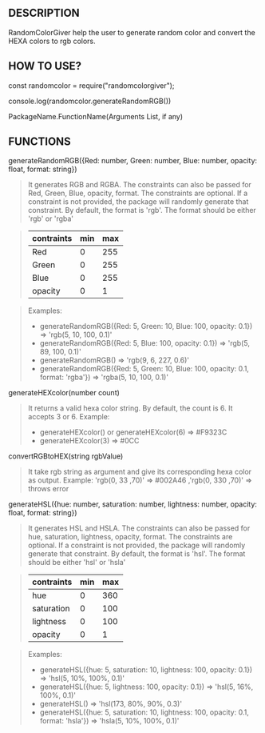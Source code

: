 ## DESCRIPTION

RandomColorGiver help the user to generate random color and convert the HEXA colors to rgb colors.

## HOW TO USE?

const randomcolor = require("randomcolorgiver");

console.log(randomcolor.generateRandomRGB())

PackageName.FunctionName(Arguments List, if any)

## FUNCTIONS

generateRandomRGB({Red: number, Green: number, Blue: number, opacity: float, format: string})

> It generates RGB and RGBA. The constraints can also be passed for Red, Green, Blue, opacity, format. The constraints are optional. If a constraint is not provided, the package will randomly generate that constraint. By default, the format is 'rgb'. The format should be either 'rgb' or 'rgba'

>| 	contraints 		| 	min  	| max   |
>|-------------------|-----------|-------|	
>|   Red      		|	0		|	255	|
>|   Green      |	0		|	255	|
>|   Blue     	|	0		|	255	|
>|   opacity      	|	0		|	1	|

>Examples: 
> + generateRandomRGB({Red: 5, Green: 10, Blue: 100, opacity: 0.1}) => 'rgb(5, 10, 100, 0.1)'
> + generateRandomRGB({Red: 5, Blue: 100, opacity: 0.1}) => 'rgb(5, 89, 100, 0.1)'	
> + generateRandomRGB() => 'rgb(9, 6, 227, 0.6)'
> + generateRandomRGB({Red: 5, Green: 10, Blue: 100, opacity: 0.1, format: 'rgba'}) => 'rgba(5, 10, 100, 0.1)'


generateHEXcolor(number count)

> It returns a valid hexa color string. By default, the count is 6. It accepts 3 or 6. 
> Example: 
> + generateHEXcolor() or generateHEXcolor(6) => #F9323C 
> + generateHEXcolor(3) => #0CC

convertRGBtoHEX(string rgbValue)

> It take rgb string as argument and give its corresponding hexa color as output.
> Example: 'rgb(0, 33 ,70)' => #002A46 ,'rgb(0, 330 ,70)' => throws error

generateHSL({hue: number, saturation: number, lightness: number, opacity: float, format: string})

> It generates HSL and HSLA. The constraints can also be passed for hue, saturation, lightness, opacity, format. The constraints are optional. If a constraint is not provided, the package will randomly generate that constraint. By default, the format is 'hsl'. The format should be either 'hsl' or 'hsla' 

>| 	contraints 		| 	min  	| max   |
>|-------------------|-----------|-------|	
>|   hue      		|	0		|	360	|
>|   saturation      |	0		|	100	|
>|   lightness     	|	0		|	100	|
>|   opacity      	|	0		|	1	|

>Examples: 
> + generateHSL({hue: 5, saturation: 10, lightness: 100, opacity: 0.1}) => 'hsl(5, 10%, 100%, 0.1)'
> + generateHSL({hue: 5, lightness: 100, opacity: 0.1}) => 'hsl(5, 16%, 100%, 0.1)'	
> + generateHSL() => 'hsl(173, 80%, 90%, 0.3)'
> + generateHSL({hue: 5, saturation: 10, lightness: 100, opacity: 0.1, format: 'hsla'}) => 'hsla(5, 10%, 100%, 0.1)'